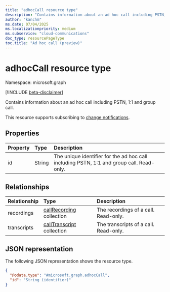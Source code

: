 ```yaml
---
title: "adhocCall resource type"
description: "Contains information about an ad hoc call including PSTN, 1:1 and group call."
author: "kanchm"
ms.date: 07/04/2025
ms.localizationpriority: medium
ms.subservice: "cloud-communications"
doc_type: resourcePageType
toc.title: "Ad hoc call (preview)"
---
```


# adhocCall resource type

Namespace: microsoft.graph

[!INCLUDE [beta-disclaimer](../../includes/beta-disclaimer.md)]

Contains information about an ad hoc call including PSTN, 1:1 and group call.

This resource supports subscribing to [change notifications](/graph/change-notifications-overview).

## Properties

|Property|Type|Description|
|:---|:---|:---|
|id|String|The unique identifier for the ad hoc call including PSTN, 1:1 and group call. Read-only.|

## Relationships

|Relationship|Type|Description|
|:---|:---|:---|
|recordings|[callRecording](../resources/callrecording.md) collection | The recordings of a call. Read-only. |
|transcripts|[callTranscript](../resources/calltranscript.md) collection | The transcripts of a call. Read-only. |

## JSON representation

The following JSON representation shows the resource type.
<!-- {
  "blockType": "resource",
  "keyProperty": "id",
  "@odata.type": "microsoft.graph.adhocCall",
  "openType": false
}
-->
``` json
{
  "@odata.type": "#microsoft.graph.adhocCall",
  "id": "String (identifier)"
}
```

